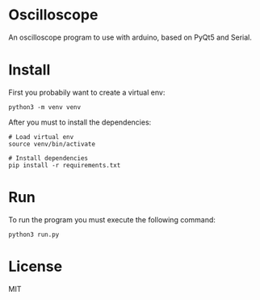 # Oscilloscope
An oscilloscope program to use with arduino, based on PyQt5 and Serial.

# Install
First you probabily want to create a virtual env:
```
python3 -m venv venv
```
After you must to install the dependencies:
```
# Load virtual env
source venv/bin/activate

# Install dependencies
pip install -r requirements.txt

```
# Run
To run the program you must execute the following command:
```
python3 run.py
```
# License
MIT